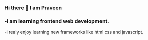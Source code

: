 ### Hi there 👋 I am  Praveen
### -i am learning frontend web development.
-i realy enjoy learning new frameworks like html css and javascript.


<!--
**praveen106/praveen106** is a ✨ _special_ ✨ repository because its `README.md` (this file) appears on your GitHub profile.

Here are some ideas to get you started:

- 🌱 I’m currently learning  CSS and html & javascript...
- 👯 I’m looking to collaborate on new possition...
- 🤔 I’m looking for help with  ...
- 💬 Ask me about ...
- 📫 How to reach me: https://www.linkedin.com/in/praveenbelduri/...
- 😄 Pronouns: ...
- ⚡ Fun fact: ...
-->
